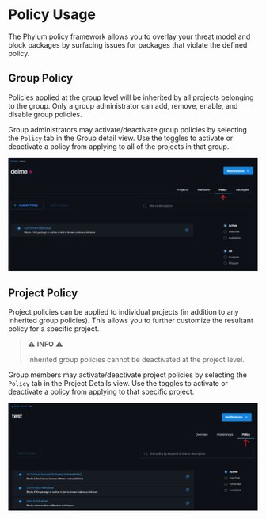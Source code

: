 # Policy Usage
The Phylum policy framework allows you to overlay your threat model and block packages by surfacing issues for packages that violate the defined policy.

## Group Policy
Policies applied at the group level will be inherited by all projects belonging to the group. Only a group administrator can add, remove, enable, and disable group policies.

Group administrators may activate/deactivate group policies by selecting the `Policy` tab in the Group detail view. Use the toggles to activate or deactivate a policy from applying to all of the projects in that group.

![Group policy tab](../../assets/group_policy_tab.png)

## Project Policy
Project policies can be applied to individual projects (in addition to any inherited group policies). This allows you to further customize the resultant policy for a specific project.

> ⚠️ **INFO** ⚠️
>
> Inherited group policies cannot be deactivated at the project level.

Group members may activate/deactivate project policies by selecting the `Policy` tab in the Project Details view. Use the toggles to activate or deactivate a policy from applying to that specific project.

![Project policy tab](../../assets/project_policy_tab.png)
